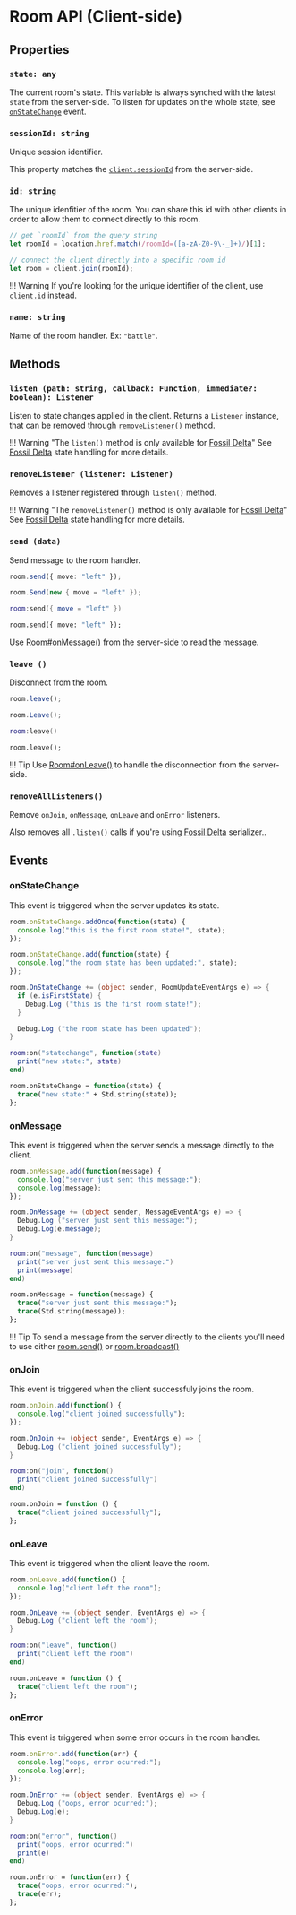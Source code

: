 # Room API (Client-side)

## Properties

### `state: any`

The current room's state. This variable is always synched with the latest
`state` from the server-side. To listen for updates on the whole state, see
[`onStateChange`](#onstatechange) event.

### `sessionId: string`

Unique session identifier.

This property matches the [`client.sessionId`](/server/client/#sessionid-string) from the server-side.

### `id: string`

The unique idenfitier of the room. You can share this id with other clients in
order to allow them to connect directly to this room.

```typescript fct_label="JavaScript"
// get `roomId` from the query string
let roomId = location.href.match(/roomId=([a-zA-Z0-9\-_]+)/)[1];

// connect the client directly into a specific room id
let room = client.join(roomId);
```

!!! Warning
    If you're looking for the unique identifier of the client, use [`client.id`](/client/client/#id-string) instead.

### `name: string`

Name of the room handler. Ex: `"battle"`.

## Methods

### `listen (path: string, callback: Function, immediate?: boolean): Listener`

Listen to state changes applied in the client. Returns a `Listener` instance, that can be removed through [`removeListener()`](#removelistener-listener-listener) method.

!!! Warning "The `listen()` method is only available for [Fossil Delta](/state/fossil-delta/#client-side)"
    See [Fossil Delta](/state/fossil-delta/#client-side) state handling for more details.

### `removeListener (listener: Listener)`

Removes a listener registered through `listen()` method.

!!! Warning "The `removeListener()` method is only available for [Fossil Delta](/state/fossil-delta/#client-side)"
    See [Fossil Delta](/state/fossil-delta/#client-side) state handling for more details.

### `send (data)`

Send message to the room handler.

```typescript fct_label="JavaScript"
room.send({ move: "left" });
```

```csharp fct_label="C#"
room.Send(new { move = "left" });
```

```lua fct_label="lua"
room:send({ move = "left" })
```

```haxe fct_label="Haxe"
room.send({ move: "left" });
```

Use [Room#onMessage()](/server/room/#onmessage-client-data) from the server-side to read the message.

### `leave ()`

Disconnect from the room.

```typescript fct_label="JavaScript"
room.leave();
```

```csharp fct_label="C#"
room.Leave();
```

```lua fct_label="lua"
room:leave()
```

```haxe fct_label="Haxe"
room.leave();
```

!!! Tip
    Use [Room#onLeave()](/server/room/#onleave-client-consented) to handle the disconnection from the server-side.

### `removeAllListeners()`

Remove `onJoin`, `onMessage`, `onLeave` and `onError` listeners.

Also removes all `.listen()` calls if you're using [Fossil Delta](/state/fossil-delta/#client-side) serializer..

## Events

### onStateChange

This event is triggered when the server updates its state.

```typescript fct_label="JavaScript"
room.onStateChange.addOnce(function(state) {
  console.log("this is the first room state!", state);
});

room.onStateChange.add(function(state) {
  console.log("the room state has been updated:", state);
});
```

```csharp fct_label="C#"
room.OnStateChange += (object sender, RoomUpdateEventArgs e) => {
  if (e.isFirstState) {
    Debug.Log ("this is the first room state!");
  }

  Debug.Log ("the room state has been updated");
}
```

```lua fct_label="lua"
room:on("statechange", function(state)
  print("new state:", state)
end)
```

```haxe fct_label="Haxe"
room.onStateChange = function(state) {
  trace("new state:" + Std.string(state));
};
```

### onMessage

This event is triggered when the server sends a message directly to the client.

```typescript fct_label="JavaScript"
room.onMessage.add(function(message) {
  console.log("server just sent this message:");
  console.log(message);
});
```

```csharp fct_label="C#"
room.OnMessage += (object sender, MessageEventArgs e) => {
  Debug.Log ("server just sent this message:");
  Debug.Log(e.message);
}
```

```lua fct_label="lua"
room:on("message", function(message)
  print("server just sent this message:")
  print(message)
end)
```

```haxe fct_label="Haxe"
room.onMessage = function(message) {
  trace("server just sent this message:");
  trace(Std.string(message));
};
```

!!! Tip
    To send a message from the server directly to the clients you'll need to use
    either [room.send()](/server/room/#send-client-message) or
    [room.broadcast()](/server/room/#broadcast-message)

### onJoin

This event is triggered when the client successfuly joins the room.

```typescript fct_label="JavaScript"
room.onJoin.add(function() {
  console.log("client joined successfully");
});
```

```csharp fct_label="C#"
room.OnJoin += (object sender, EventArgs e) => {
  Debug.Log ("client joined successfully");
}
```

```lua fct_label="lua"
room:on("join", function()
  print("client joined successfully")
end)
```

```haxe fct_label="Haxe"
room.onJoin = function () {
  trace("client joined successfully");
};
```

### onLeave

This event is triggered when the client leave the room.

```typescript fct_label="JavaScript"
room.onLeave.add(function() {
  console.log("client left the room");
});
```

```csharp fct_label="C#"
room.OnLeave += (object sender, EventArgs e) => {
  Debug.Log ("client left the room");
}
```

```lua fct_label="lua"
room:on("leave", function()
  print("client left the room")
end)
```

```haxe fct_label="Haxe"
room.onLeave = function () {
  trace("client left the room");
};
```

### onError

This event is triggered when some error occurs in the room handler.

```typescript fct_label="JavaScript"
room.onError.add(function(err) {
  console.log("oops, error ocurred:");
  console.log(err);
});
```

```csharp fct_label="C#"
room.OnError += (object sender, EventArgs e) => {
  Debug.Log ("oops, error ocurred:");
  Debug.Log(e);
}
```

```lua fct_label="lua"
room:on("error", function()
  print("oops, error ocurred:")
  print(e)
end)
```

```haxe fct_label="Haxe"
room.onError = function(err) {
  trace("oops, error ocurred:");
  trace(err);
};
```
